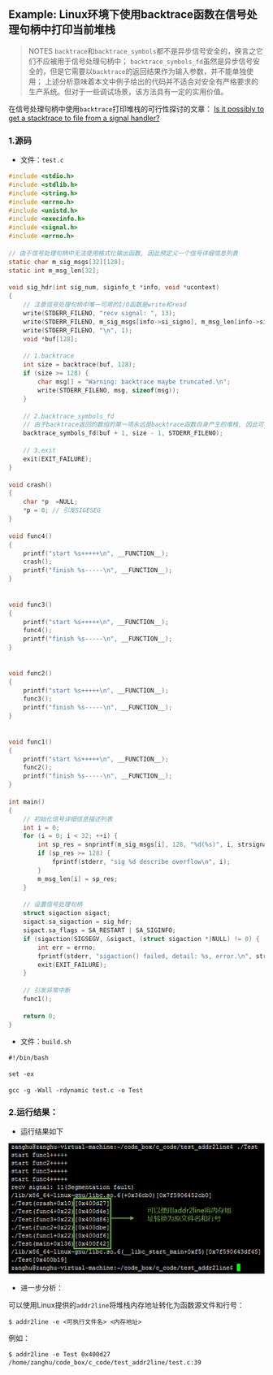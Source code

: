 ## Example: Linux环境下使用backtrace函数在信号处理句柄中打印当前堆栈

> NOTES
> `backtrace`和`backtrace_symbols`都不是异步信号安全的，换言之它们不应被用于信号处理句柄中；
> `backtrace_symbols_fd`虽然是异步信号安全的，但是它需要以`backtrace`的返回结果作为输入参数，并不能单独使用；
> 上述分析意味着本文中例子给出的代码并不适合对安全有严格要求的生产系统。但对于一些调试场景，该方法具有一定的实用价值。

在信号处理句柄中使用`backtrace`打印堆栈的可行性探讨的文章：
[Is it possibly to get a stacktrace to file from a signal handler?](https://kjellkod.wordpress.com/2015/01/21/is-it-possibly-to-get-a-stacktrace-to-file-from-a-signal-handler/)

### 1.源码

* 文件：`test.c`

```c
#include <stdio.h>
#include <stdlib.h>
#include <string.h>
#include <errno.h>
#include <unistd.h>
#include <execinfo.h>
#include <signal.h>
#include <errno.h>

// 由于信号处理句柄中无法使用格式化输出函数, 因此预定义一个信号详细信息列表
static char m_sig_msgs[32][128];
static int m_msg_len[32];

void sig_hdr(int sig_num, siginfo_t *info, void *ucontext)
{
    // 注意信号处理句柄中唯一可用的I/O函数是write和read
    write(STDERR_FILENO, "recv signal: ", 13);
    write(STDERR_FILENO, m_sig_msgs[info->si_signo], m_msg_len[info->si_signo]);
    write(STDERR_FILENO, "\n", 1);
    void *buf[128];

    // 1.backtrace
    int size = backtrace(buf, 128);
    if (size >= 128) {
        char msg[] = "Warning: backtrace maybe truncated.\n";
        write(STDERR_FILENO, msg, sizeof(msg));
    }

    // 2.backtrace_symbols_fd
    // 由于backtrace返回的数组的第一项永远是backtrace函数自身产生的堆栈, 因此可以忽略数组第一项
    backtrace_symbols_fd(buf + 1, size - 1, STDERR_FILENO);

    // 3.exit
    exit(EXIT_FAILURE);
}

void crash()
{
    char *p  =NULL;
    *p = 0; // 引发SIGESEG
}

void func4()
{
    printf("start %s+++++\n", __FUNCTION__);
    crash();
    printf("finish %s-----\n", __FUNCTION__);
}


void func3()
{
    printf("start %s+++++\n", __FUNCTION__);
    func4();
    printf("finish %s-----\n", __FUNCTION__);
}


void func2()
{
    printf("start %s+++++\n", __FUNCTION__);
    func3();
    printf("finish %s-----\n", __FUNCTION__);
}


void func1()
{
    printf("start %s+++++\n", __FUNCTION__);
    func2();
    printf("finish %s-----\n", __FUNCTION__);
}

int main()
{
    // 初始化信号详细信息描述列表
    int i = 0;
    for (i = 0; i < 32; ++i) {
        int sp_res = snprintf(m_sig_msgs[i], 128, "%d(%s)", i, strsignal(i));
        if (sp_res >= 128) {
            fprintf(stderr, "sig %d describe overflow\n", i);
        }
        m_msg_len[i] = sp_res;
    }

    // 设置信号处理句柄
    struct sigaction sigact;
    sigact.sa_sigaction = sig_hdr;
    sigact.sa_flags = SA_RESTART | SA_SIGINFO;
    if (sigaction(SIGSEGV, &sigact, (struct sigaction *)NULL) != 0) {
        int err = errno;
        fprintf(stderr, "sigaction() failed, detail: %s, error.\n", strerror(err));
        exit(EXIT_FAILURE);
    }

    // 引发异常中断
    func1();

    return 0;
} 
```

* 文件：`build.sh`

```shell
#!/bin/bash

set -ex

gcc -g -Wall -rdynamic test.c -o Test
```

### 2.运行结果：

* 运行结果如下

![](/assets/c060_002.png)

* 进一步分析：

可以使用Linux提供的`addr2line`将堆栈内存地址转化为函数源文件和行号：

```shell
$ addr2line -e <可执行文件名> <内存地址>
```

例如：

```shell
$ addr2line -e Test 0x400d27
/home/zanghu/code_box/c_code/test_addr2line/test.c:39
```